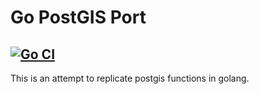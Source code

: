 # Go PostGIS Port

[![Go CI](https://github.com/sutanmufti/gopostgis/actions/workflows/test.yaml/badge.svg)](https://github.com/sutanmufti/gopostgis/actions/workflows/test.yaml)
---
This is an attempt to replicate postgis functions in golang.
